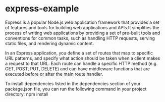 # express-example
Express is a popular Node.js web application framework that provides a set of features and tools for building web applications and APIs.It simplifies the process of writing web applications by providing a set of pre-built tools and conventions for common tasks, such as handling HTTP requests, serving static files, and rendering dynamic content.

In an Express application, you define a set of routes that map to specific URL patterns, and specify what action should be taken when a client makes a request to that URL. Each route can handle a specific HTTP method (e.g. GET, POST, PUT, DELETE) and can have middleware functions that are executed before or after the main route handler.

To install dependencies listed in the dependencies section of your package.json file, you can run the following command in your project directory:
npm install
